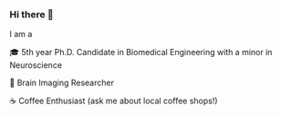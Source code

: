 ### Hi there 👋

 I am a
 
🎓 5th  year Ph.D. Candidate in Biomedical Engineering with a minor in Neuroscience

🧠 Brain Imaging Researcher 

☕ Coffee Enthusiast (ask me about local coffee shops!)


<!--
**laureld04/laureld04** is a ✨ _special_ ✨ repository because its `README.md` (this file) appears on your GitHub profile.

Here are some ideas to get you started:

- 👯 I’m looking to collaborate on ...
- 🤔 I’m looking for help with ...
- 💬 Ask me about ...
- 📫 How to reach me: ...
- 😄 Pronouns: she/her
- ⚡ Fun fact: My dog, Chloe is a skilled soccer player.
- 🌱 I’m currently learning ...
- 🔭 I’m currently working on:
 -Creating inserts utilized to speed up acquisition time. (Here is a sneak-peek of one iteration of the model)
  - Creating 3D renders of Magnetic Resonance Images collected on the Bruker 7T.
  -  (Below is a murine skull which was acquired using a zero echo time technique) 
    ![alt text](https://github.com/laureld04/laureld04/blob/main/murine.gif "Murine Skull Render")
    ![alt text](https://github.com/laureld04/laureld04/blob/main/tUStx_figures.pdf "Test")
-->

